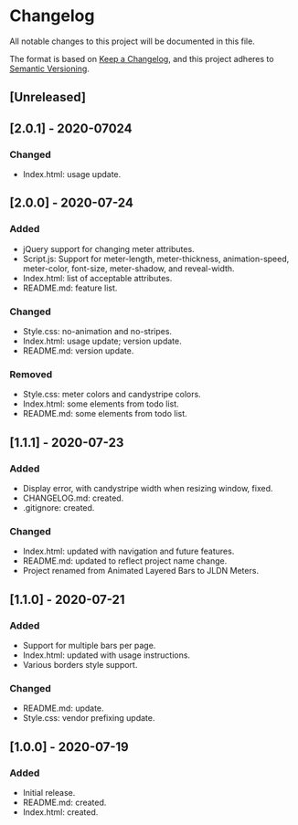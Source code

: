 # Changelog

All notable changes to this project will be documented in this file.

The format is based on [Keep a Changelog](https://keepachangelog.com/en/1.0.0/),
and this project adheres to [Semantic Versioning](https://semver.org/spec/v2.0.0.html).

## [Unreleased]

## [2.0.1] - 2020-07024

### Changed

- Index.html: usage update.

## [2.0.0] - 2020-07-24

### Added

- jQuery support for changing meter attributes.
- Script.js: Support for meter-length, meter-thickness, animation-speed, meter-color, font-size, meter-shadow, and reveal-width.
- Index.html: list of acceptable attributes.
- README.md: feature list.

### Changed

- Style.css: no-animation and no-stripes.
- Index.html: usage update; version update.
- README.md: version update.

### Removed

- Style.css: meter colors and candystripe colors.
- Index.html: some elements from todo list.
- README.md: some elements from todo list.

## [1.1.1] - 2020-07-23

### Added

- Display error, with candystripe width when resizing window, fixed.
- CHANGELOG.md: created.
- .gitignore: created.

### Changed

- Index.html: updated with navigation and future features.
- README.md: updated to reflect project name change.
- Project renamed from Animated Layered Bars to JLDN Meters.

## [1.1.0] - 2020-07-21

### Added

- Support for multiple bars per page.
- Index.html: updated with usage instructions.
- Various borders style support.

### Changed

- README.md: update.
- Style.css: vendor prefixing update.

## [1.0.0] - 2020-07-19

### Added

- Initial release.
- README.md: created.
- Index.html: created.
